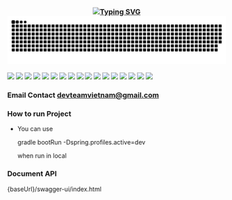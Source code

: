 <h3 align="center">

[![Typing SVG](https://readme-typing-svg.herokuapp.com?color=%2336BCF7&center=true&vCenter=true&lines=Digitalvfx+Project)](https://git.io/typing-svg)
![Snake animation](github-user-contribution.svg)
</h3>

![](https://img.shields.io/badge/Language-Java-informational?style=flat&logo=solidity&logoColor=white&color=3bac3a)
![](https://img.shields.io/badge/Framework-springboot-informational?style=flat&logo=springboot&logoColor=white&color=3bac3a)
![](https://img.shields.io/badge/Framework-gradle-informational?style=flat&logo=gradle&logoColor=white&color=3bac3a)
![](https://img.shields.io/badge/Framework-lombok-informational?style=flat&logo=lombok&logoColor=white&color=3bac3a)
![](https://img.shields.io/badge/Framework-springsecurity-informational?style=flat&logo=springsecurity&logoColor=white&color=3bac3a)
![](https://img.shields.io/badge/CI/CD-Github_Action-informational?style=flat&logo=github&logoColor=white&color=3bac3a)
![](https://img.shields.io/badge/CI/CD-Jenkins-informational?style=flat&logo=jenkins&logoColor=white&color=3bac3a)
![](https://img.shields.io/badge/CI/CD-Circle_CI-informational?style=flat&logo=circleci&logoColor=white&color=3bac3a)
![](https://img.shields.io/badge/Database-PostgreSQL-informational?style=flat&logo=postgresql&logoColor=white&color=3bac3a)
![](https://img.shields.io/badge/Database-MySQL-informational?style=flat&logo=mysql&logoColor=white&color=3bac3a)
![](https://img.shields.io/badge/Database-h2-informational?style=flat&logo=h2&logoColor=white&color=3bac3a)
![](https://img.shields.io/badge/Database-Sqlite-informational?style=flat&logo=sqlite&logoColor=white&color=3bac3a)
![](https://img.shields.io/badge/OS-MacOS-informational?style=flat&logo=apple&logoColor=white&color=3bac3a)
![](https://img.shields.io/badge/OS-Windows-informational?style=flat&logo=windows&logoColor=white&color=3bac3a)
![](https://img.shields.io/badge/Shell-Bash-informational?style=flat&logo=gnu-bash&logoColor=white&color=3bac3a)
![](https://img.shields.io/badge/Tools-Docker-informational?style=flat&logo=docker&logoColor=white&color=3bac3a)
![](https://img.shields.io/badge/Cloud-AWS-informational?style=flat&logo=Amazon&logoColor=white&color=3bac3a)

### Email Contact devteamvietnam@gmail.com

### How to run Project
- You can use 
  
  gradle bootRun -Dspring.profiles.active=dev 
  
  when run in local

### Document API
{baseUrl}/swagger-ui/index.html